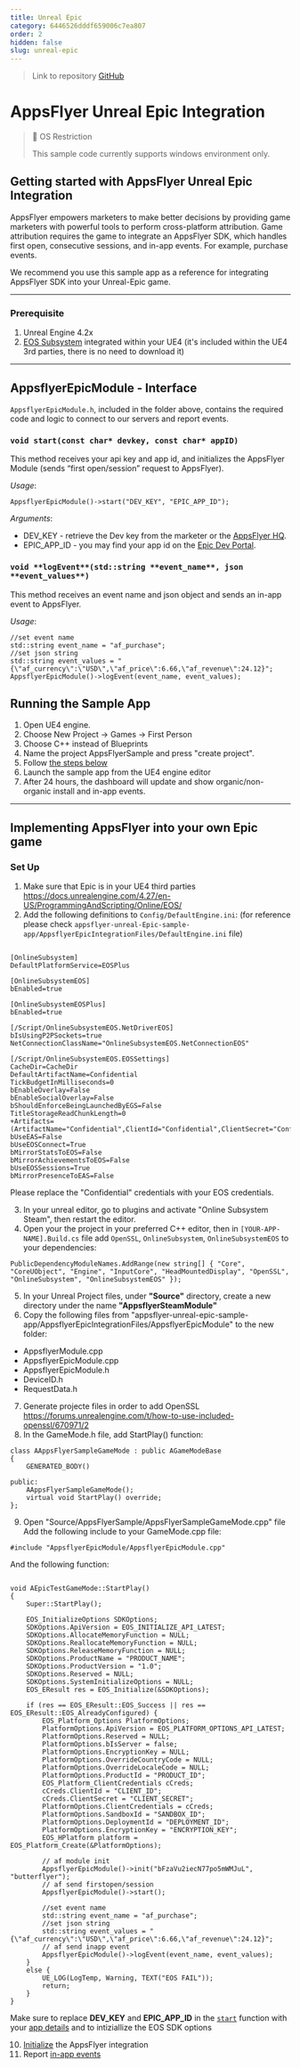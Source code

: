 ```yaml
---
title: Unreal Epic
category: 6446526dddf659006c7ea807
order: 2
hidden: false
slug: unreal-epic
---
```


> Link to repository
> [GitHub](https://github.com/AppsFlyerSDK/appsflyer-unreal-epic-sample-app)

# AppsFlyer Unreal Epic Integration

> 🚧 OS Restriction
>
> This sample code currently supports windows environment only.

## **Getting started with AppsFlyer Unreal Epic Integration**

AppsFlyer empowers marketers to make better decisions by providing game marketers with powerful tools to perform cross-platform attribution.
Game attribution requires the game to integrate an AppsFlyer SDK, which handles first open, consecutive sessions, and in-app events. For example, purchase events.

We recommend you use this sample app as a reference for integrating AppsFlyer SDK into your Unreal-Epic game.

<hr/>

### Prerequisite

1. Unreal Engine 4.2x
2. [EOS Subsystem](https://docs.unrealengine.com/4.27/en-US/ProgrammingAndScripting/Online/EOS/) integrated within your UE4 (it's included within the UE4 3rd parties, there is no need to download it)
<hr/>

## **AppsflyerEpicModule - Interface**

`AppsflyerEpicModule.h`, included in the folder above, contains the required code and logic to connect to our servers and report events.

### `void start(const char* devkey, const char* appID)`

This method receives your api key and app id, and initializes the AppsFlyer Module (sends “first open/session” request to AppsFlyer).

_Usage_:

```
AppsflyerEpicModule()->start("DEV_KEY", "EPIC_APP_ID");
```

_Arguments_:

- DEV_KEY - retrieve the Dev key from the marketer or the [AppsFlyer HQ](https://support.appsflyer.com/hc/en-us/articles/211719806-App-settings-#general-app-settings).
- EPIC_APP_ID - you may find your app id on the [Epic Dev Portal](https://dev.epicgames.com/portal/en-US/).

### `void **logEvent**(std::string **event_name**, json **event_values**)`

This method receives an event name and json object and sends an in-app event to AppsFlyer.

_Usage_:

```
//set event name
std::string event_name = "af_purchase";
//set json string
std::string event_values = "{\"af_currency\":\"USD\",\"af_price\":6.66,\"af_revenue\":24.12}";
AppsflyerEpicModule()->logEvent(event_name, event_values);
```

## Running the Sample App

1. Open UE4 engine.
2. Choose New Project -> Games -> First Person
3. Choose C++ instead of Blueprints
4. Name the project AppsFlyerSample and press "create project".
5. Follow [the steps below](#implementing-appsflyer-into-your-own-epic-game)
6. Launch the sample app from the UE4 engine editor
7. After 24 hours, the dashboard will update and show organic/non-organic install and in-app events.

<hr/>

## **Implementing AppsFlyer into your own Epic game**

### Set Up

1. Make sure that Epic is in your UE4 third parties https://docs.unrealengine.com/4.27/en-US/ProgrammingAndScripting/Online/EOS/
2. Add the following definitions to `Config/DefaultEngine.ini`:
   (for reference please check `appsflyer-unreal-Epic-sample-app/AppsflyerEpicIntegrationFiles/DefaultEngine.ini` file)

```

[OnlineSubsystem]
DefaultPlatformService=EOSPlus

[OnlineSubsystemEOS]
bEnabled=true

[OnlineSubsystemEOSPlus]
bEnabled=true

[/Script/OnlineSubsystemEOS.NetDriverEOS]
bIsUsingP2PSockets=true
NetConnectionClassName="OnlineSubsystemEOS.NetConnectionEOS"

[/Script/OnlineSubsystemEOS.EOSSettings]
CacheDir=CacheDir
DefaultArtifactName=Confidential
TickBudgetInMilliseconds=0
bEnableOverlay=False
bEnableSocialOverlay=False
bShouldEnforceBeingLaunchedByEGS=False
TitleStorageReadChunkLength=0
+Artifacts=(ArtifactName="Confidential",ClientId="Confidential",ClientSecret="Confidential",ProductId="Confidential",SandboxId="Confidential",DeploymentId="Confidential",EncryptionKey="Confidential")
bUseEAS=False
bUseEOSConnect=True
bMirrorStatsToEOS=False
bMirrorAchievementsToEOS=False
bUseEOSSessions=True
bMirrorPresenceToEAS=False
```

Please replace the "Confidential" credentials with your EOS credentials.

3. In your unreal editor, go to plugins and activate "Online Subsystem Steam", then restart the editor.
4. Open your the project in your preferred C++ editor, then in `[YOUR-APP-NAME].Build.cs` file add `OpenSSL`, `OnlineSubsystem`, `OnlineSubsystemEOS` to your dependencies:

```
PublicDependencyModuleNames.AddRange(new string[] { "Core", "CoreUObject", "Engine", "InputCore", "HeadMountedDisplay", "OpenSSL", "OnlineSubsystem", "OnlineSubsystemEOS" });
```

5. In your Unreal Project files, under **"Source"** directory, create a new directory under the name **"AppsflyerSteamModule"**
6. Copy the following files from "appsflyer-unreal-epic-sample-app/AppsflyerEpicIntegrationFiles/AppsflyerEpicModule" to the new folder:

- AppsflyerModule.cpp
- AppsflyerEpicModule.cpp
- AppsflyerEpicModule.h
- DeviceID.h
- RequestData.h

7. Generate projecte files in order to add OpenSSL https://forums.unrealengine.com/t/how-to-use-included-openssl/670971/2
8. In the GameMode.h file, add StartPlay() function:

```UCLASS(minimalapi)
class AAppsFlyerSampleGameMode : public AGameModeBase
{
	GENERATED_BODY()

public:
	AAppsFlyerSampleGameMode();
	virtual void StartPlay() override;
};

```

9. Open "Source/AppsFlyerSample/AppsFlyerSampleGameMode.cpp" file
   Add the following include to your GameMode.cpp file:

```
#include "AppsflyerEpicModule/AppsflyerEpicModule.cpp"
```

And the following function:

```

void AEpicTestGameMode::StartPlay()
{
	Super::StartPlay();

	EOS_InitializeOptions SDKOptions;
	SDKOptions.ApiVersion = EOS_INITIALIZE_API_LATEST;
	SDKOptions.AllocateMemoryFunction = NULL;
	SDKOptions.ReallocateMemoryFunction = NULL;
	SDKOptions.ReleaseMemoryFunction = NULL;
	SDKOptions.ProductName = "PRODUCT_NAME";
	SDKOptions.ProductVersion = "1.0";
	SDKOptions.Reserved = NULL;
	SDKOptions.SystemInitializeOptions = NULL;
	EOS_EResult res = EOS_Initialize(&SDKOptions);

	if (res == EOS_EResult::EOS_Success || res == EOS_EResult::EOS_AlreadyConfigured) {
		EOS_Platform_Options PlatformOptions;
		PlatformOptions.ApiVersion = EOS_PLATFORM_OPTIONS_API_LATEST;
		PlatformOptions.Reserved = NULL;
		PlatformOptions.bIsServer = false;
		PlatformOptions.EncryptionKey = NULL;
		PlatformOptions.OverrideCountryCode = NULL;
		PlatformOptions.OverrideLocaleCode = NULL;
		PlatformOptions.ProductId = "PRODUCT_ID";
		EOS_Platform_ClientCredentials cCreds;
		cCreds.ClientId = "CLIENT_ID";
		cCreds.ClientSecret = "CLIENT_SECRET";
		PlatformOptions.ClientCredentials = cCreds;
		PlatformOptions.SandboxId = "SANDBOX_ID";
		PlatformOptions.DeploymentId = "DEPLOYMENT_ID";
		PlatformOptions.EncryptionKey = "ENCRYPTION_KEY";
		EOS_HPlatform platform = EOS_Platform_Create(&PlatformOptions);

		// af module init
		AppsflyerEpicModule()->init("bFzaVu2iecN77po5mWMJuL", "butterflyer");
		// af send firstopen/session
		AppsflyerEpicModule()->start();

		//set event name
		std::string event_name = "af_purchase";
		//set json string
		std::string event_values = "{\"af_currency\":\"USD\",\"af_price\":6.66,\"af_revenue\":24.12}";
		// af send inapp event
		AppsflyerEpicModule()->logEvent(event_name, event_values);
	}
	else {
		UE_LOG(LogTemp, Warning, TEXT("EOS FAIL"));
		return;
	}
}
```

Make sure to replace **DEV_KEY** and **EPIC_APP_ID** in the [`start`](#void-startconst-char-devkey-const-char-appid) function with your [app details](#App-Details) and to intiziallize the EOS SDK options

10. [Initialize](#void-startconst-char-devkey-const-char-appid) the AppsFlyer integration
11. Report [in-app events](#void-logeventstdstring-event_name-json-event_values)
